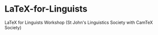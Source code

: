 # LaTeX-for-Linguists
LaTeX for Linguists Workshop (St John's Linguistics Society with CamTeX Society)
